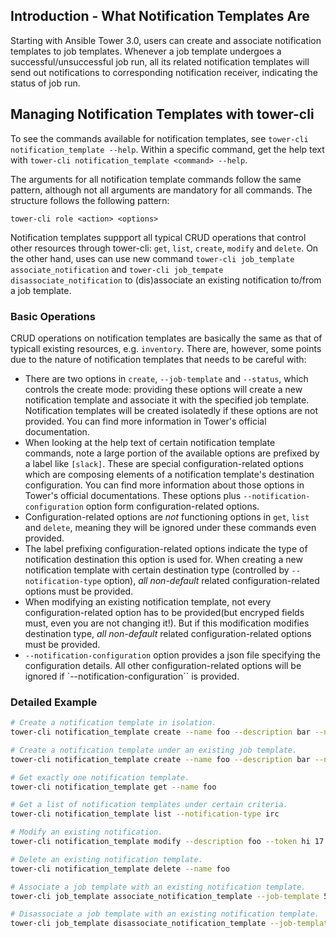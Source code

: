 ## Introduction - What Notification Templates Are

Starting with Ansible Tower 3.0, users can create and associate
notification templates to job templates. Whenever a job template undergoes
a successful/unsuccessful job run, all its related notification templates
will send out notifications to corresponding notification receiver, indicating
the status of job run.

## Managing Notification Templates with tower-cli

To see the commands available for notification templates, see 
`tower-cli notification_template --help`. Within a specific command, get the help 
text with `tower-cli notification_template <command> --help`.

The arguments for all notification template commands follow the same pattern, although
not all arguments are mandatory for all commands. The structure follows
the following pattern:

```
tower-cli role <action> <options>
```

Notification templates suppport all typical CRUD operations that control other 
resources through tower-cli: `get`, `list`, `create`, `modify` and `delete`. On 
the other hand, uses can use new command `tower-cli job_template associate_notification` 
and `tower-cli job_tempate disassociate_notification` to (dis)associate an existing 
notification to/from a job template.

### Basic Operations

CRUD operations on notification templates are basically the same as that of typicall
existing resources, e.g. `inventory`. There are, however, some points due to the nature
of notification templates that needs to be careful with:

* There are two options in `create`, `--job-template` and `--status`, which controls 
the create mode: providing these options will create a new notification template and 
associate it with the specified job template. Notification templates will be created
isolatedly if these options are not provided. You can find more information in Tower's
official documentation.
* When looking at the help text of certain notification template commands, note a large
portion of the available options are prefixed by a label like `[slack]`. These are special
configuration-related options which are composing elements of a notification template's
destination configuration. You can find more information about those options in Tower's 
official documentations. These options plus `--notification-configuration` option form
configuration-related options.
* Configuration-related options are *not* functioning options in `get`, `list` and `delete`,
meaning they will be ignored under these commands even provided. 
* The label prefixing configuration-related options indicate the type of notification
destination this option is used for. When creating a new notification template with certain
destination type (controlled by `--notification-type` option), *all non-default* related 
configuration-related options must be provided.
* When modifying an existing notification template, not every configuration-related
option has to be provided(but encryped fields must, even you are not changing it!). But if 
this modification modifies destination type, *all non-default* related configuration-related 
options must be provided.
* `--notification-configuration` option provides a json file specifying the configuration
details. All other configuration-related options will be ignored if `--notification-configuration``
is provided.

### Detailed Example

```bash
# Create a notification template in isolation.
tower-cli notification_template create --name foo --description bar --notification-type slack --channels a --channels b --token hey --organization Default

# Create a notification template under an existing job template.
tower-cli notification_template create --name foo --description bar --notification-type slack --channels a --channels b --token hey --job-template 5 --organization Default

# Get exactly one notification template.
tower-cli notification_template get --name foo

# Get a list of notification templates under certain criteria.
tower-cli notification_template list --notification-type irc

# Modify an existing notification.
tower-cli notification_template modify --description foo --token hi 17

# Delete an existing notification template.
tower-cli notification_template delete --name foo

# Associate a job template with an existing notification template.
tower-cli job_template associate_notification_template --job-template 5 --notification-template 3

# Disassociate a job template with an existing notification template.
tower-cli job_template disassociate_notification_template --job-template 5 --notification-template 3
```
